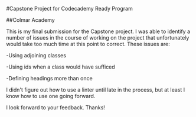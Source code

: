 #Capstone Project for Codecademy Ready Program

##Colmar Academy

This is my final submission for the Capstone project. I was able to identify
a number of issues in the course of working on the project that unfortunately
would take too much time at this point to correct. These issues are:

-Using adjoining classes

-Using ids when a class would have sufficed

-Defining headings more than once

I didn't figure out how to use a linter until late in the process, but at
least I know how to use one going forward.

I look forward to your feedback. Thanks!
